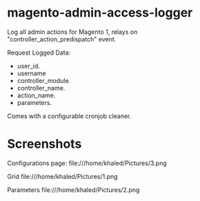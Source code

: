 # magento-admin-access-logger
Log all admin actions for Magento 1, relays on "controller_action_predispatch" event.

Request Logged Data:
- user_id.
- username
- controller_module.
- controller_name.
- action_name.
- parameters.

Comes with a configurable cronjob cleaner.

# Screenshots

Configurations page:
file:///home/khaled/Pictures/3.png

Grid
file:///home/khaled/Pictures/1.png

Parameters
file:///home/khaled/Pictures/2.png
